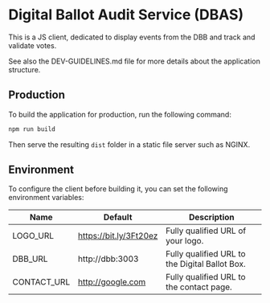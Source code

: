 # Digital Ballot Audit Service (DBAS)

This is a JS client, dedicated to display events from the DBB and track and validate votes.

See also the DEV-GUIDELINES.md file for more details about the application structure.

## Production

To build the application for production, run the following command:

```bash
npm run build
```

Then serve the resulting `dist` folder in a static file server such as NGINX.

## Environment

To configure the client before building it, you can set the following environment variables:

| Name | Default | Description | 
| ---- | ------- | ----------- |
| LOGO_URL | https://bit.ly/3Ft20ez | Fully qualified URL of your logo. |
| DBB_URL | http://dbb:3003 | Fully qualified URL to the Digital Ballot Box. |
| CONTACT_URL | http://google.com | Fully qualified URL to the contact page. |
